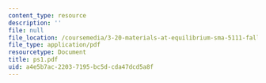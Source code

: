 ```yaml
---
content_type: resource
description: ''
file: null
file_location: /coursemedia/3-20-materials-at-equilibrium-sma-5111-fall-2003/a4e5b7ac22037195bc5dcda47dcd5a8f_ps1.pdf
file_type: application/pdf
resourcetype: Document
title: ps1.pdf
uid: a4e5b7ac-2203-7195-bc5d-cda47dcd5a8f
---
```

